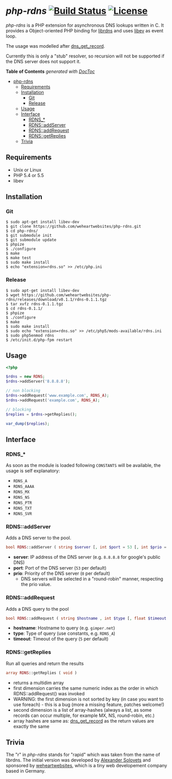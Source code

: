 # *php-rdns* [![Build Status](https://travis-ci.org/weheartwebsites/php-rdns.svg?branch=master)](https://travis-ci.org/weheartwebsites/php-rdns) [![License](http://img.shields.io/badge/license-Apache--2.0-lightgrey.svg)](http://www.apache.org/licenses/LICENSE-2.0.html)

*php-rdns* is a PHP extension for asynchronous DNS lookups written in C. It provides a Object-oriented PHP binding for [librdns](https://github.com/vstakhov/librdns) and uses [libev](http://software.schmorp.de/pkg/libev.html) as event loop.

The usage was modelled after [dns_get_record](http://php.net/manual/en/function.dns-get-record.php).

Currently this is only a "stub" resolver, so recursion will not be supported if the DNS server does not support it.

**Table of Contents**  *generated with [DocToc](http://doctoc.herokuapp.com/)*

- [php-rdns  ](#user-content-php-rdns--)
	- [Requirements](#user-content-requirements)
	- [Installation](#user-content-installation)
		- [Git](#user-content-git)
		- [Release](#user-content-release)
	- [Usage](#user-content-usage)
	- [Interface](#user-content-interface)
		- [RDNS_*](#user-content-rdns_)
		- [RDNS::addServer](#user-content-rdnsaddserver)
		- [RDNS::addRequest](#user-content-rdnsaddrequest)
		- [RDNS::getReplies](#user-content-rdnsgetreplies)
	- [Trivia](#user-content-trivia)


## Requirements

 - Unix or Linux
 - PHP 5.4 or 5.5
 - libev


## Installation

### Git

```
$ sudo apt-get install libev-dev
$ git clone https://github.com/weheartwebsites/php-rdns.git
$ cd php-rdns/
$ git submodule init
$ git submodule update
$ phpize
$ ./configure
$ make
$ make test
$ sudo make install
$ echo "extension=rdns.so" >> /etc/php.ini
``` 

### Release

```
$ sudo apt-get install libev-dev
$ wget https://github.com/weheartwebsites/php-rdns/releases/download/v0.1.1/rdns-0.1.1.tgz
$ tar xvfz rdns-0.1.1.tgz
$ cd rdns-0.1.1/
$ phpize
$ ./configure
$ make
$ sudo make install
$ sudo echo "extension=rdns.so" >> /etc/php5/mods-available/rdns.ini
$ sudo php5enmod rdns
$ /etc/init.d/php-fpm restart
```


## Usage

```php
<?php

$rdns = new RDNS;
$rdns->addServer('8.8.8.8');

// non blocking
$rdns->addRequest('www.example.com', RDNS_A);
$rdns->addRequest('example.com', RDNS_A);

// blocking
$replies = $rdns->getReplies();

var_dump($replies);
``` 


## Interface


### RDNS_*

As soon as the module is loaded following `CONSTANTS` will be available, the usage is self explanatory:

- `RDNS_A`
- `RDNS_AAAA`
- `RDNS_MX`
- `RDNS_NS`
- `RDNS_PTR`
- `RDNS_TXT`
- `RDNS_SVR`


### RDNS::addServer

Adds a DNS server to the pool.

```php
bool RDNS::addServer ( string $server [, int $port = 53 [, int $prio = 0 ]] )
```

- **server**: IP address of the DNS server (e.g. `8.8.8.8` for google's public DNS)
- **port**: Port of the DNS server (`53` per default)
- **prio**: Priority of the DNS server (`0` per default)
	- DNS servers will be selected in a "round-robin" manner, respecting the prio value.



### RDNS::addRequest

Adds a DNS query to the pool

```php
bool RDNS::addRequest ( string $hostname , int $type [, float $timeout = 5 ]] )
```

- **hostname**: Hostname to query (e.g. `gimper.net`)
- **type**: Type of query (use constants, e.g. `RDNS_A`)
- **timeout**: Timeout of the query (`5` per default)


### RDNS::getReplies

Run all queries and return the results

```php
array RDNS::getReplies ( void )
```

- returns a multidim array
- first dimension carries the same numeric index as the order in which RDNS::addRequest() was invoked
- WARNING: the first dimension is not sorted by key (in case you want to use foreach) - this is a bug (more a missing feature, patches welcome!)
- second dimension is a list of array-hashes (always a list, as some records can occur multiple, for example MX, NS, round-robin, etc.)
- array hashes are same as: [dns_get_record](http://php.net/manual/en/function.dns-get-record.php) as the return values are exactly the same


## Trivia

The "r" in *php-rdns* stands for "rapid" which was taken from the name of librdns. The initial version was developed by [Alexander Solovets](https://github.com/mbait) and sponsored by
[weheartwebsites](http://www.weheartwebsites.de), which is a tiny web developement company based in Germany.
